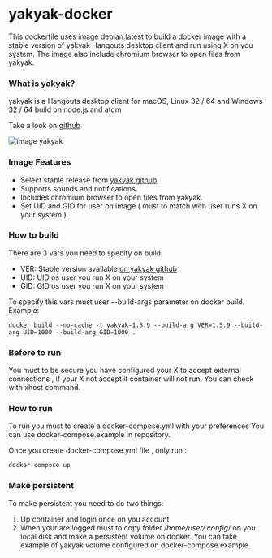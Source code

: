 # yakyak-docker
This dockerfile uses image debian:latest to build a docker image with a stable version of yakyak Hangouts desktop client and run using X on you system.
The image also include chromium browser to open files from yakyak.

### What is yakyak?
yakyak is a Hangouts desktop client for macOS, Linux 32 / 64 and Windows 32 / 64 build on node.js and atom

Take a look on [github](https://github.com/yakyak/yakyak)

![image yakyak](https://cloud.githubusercontent.com/assets/123929/16032313/cdba46c2-3204-11e6-912f-a72fef60563a.png)


### Image Features

* Select stable release from [yakyak github](https://github.com/yakyak/yakyak/releases)
* Supports sounds and notifications.
* Includes chromium browser to open files from yakyak.
* Set UID and GID for user on image ( must to match with user runs X on your system ).

### How to build
There are 3 vars you need to specify on build.

* VER: Stable version available [on yakyak github](https://github.com/yakyak/yakyak/releases)
* UID: UID os user you run X on your system
* GID: GID os user you run X on your system

To specify this vars must user --build-args parameter on docker build.
Example:

```
docker build --no-cache -t yakyak-1.5.9 --build-arg VER=1.5.9 --build-arg UID=1000 --build-arg GID=1000 .
```

### Before to run

You must to be secure you have configured your X to accept external connections , if your X not accept it container will not run.
You can check with xhost command.

### How to run

To run you must to create a docker-compose.yml with your preferences 
You can use docker-compose.example in repository.

Once you create docker-compose.yml file , only run :


```
docker-compose up
```

### Make persistent

To make persistent you need to do two things:

1. Up container and login once on you account 
2. When your are logged must to copy folder */home/user/.config/* on you local disk and make a persistent volume on docker.
   You can take example of yakyak volume configured on docker-compose.example


